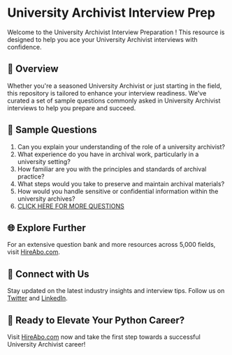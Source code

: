 # University Archivist Interview Prep

Welcome to the University Archivist Interview Preparation ! This resource is designed to help you ace your University Archivist interviews with confidence.

## 🚀 Overview

Whether you're a seasoned University Archivist or just starting in the field, this repository is tailored to enhance your interview readiness. We've curated a set of sample questions commonly asked in University Archivist interviews to help you prepare and succeed.

## 📝 Sample Questions

1. Can you explain your understanding of the role of a university archivist?
2. What experience do you have in archival work, particularly in a university setting?
3. How familiar are you with the principles and standards of archival practice?
4. What steps would you take to preserve and maintain archival materials?
5. How would you handle sensitive or confidential information within the university archives?
6. [CLICK HERE FOR MORE QUESTIONS](https://hireabo.com/job/18_2_24/University%20Archivist)

## 🌐 Explore Further

For an extensive question bank and more resources across 5,000 fields, visit [HireAbo.com](https://www.hireabo.com).

## 📱 Connect with Us

Stay updated on the latest industry insights and interview tips. Follow us on [Twitter](https://twitter.com/hireabo) and [LinkedIn](https://www.linkedin.com/in/hire-abo-3609972a8/).

## 🚀 Ready to Elevate Your Python Career?

Visit [HireAbo.com](https://www.hireabo.com) now and take the first step towards a successful University Archivist career!